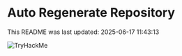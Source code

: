 # Auto Regenerate Repository

This README was last updated: 2025-06-17 11:43:13

 ![TryHackMe](https://tryhackme.com/badge/533634)